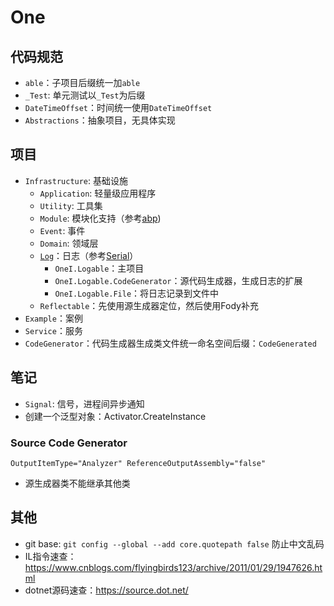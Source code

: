 # One

## 代码规范

- `able`：子项目后缀统一加`able`
- `_Test`: 单元测试以`_Test`为后缀
- `DateTimeOffset`：时间统一使用`DateTimeOffset`
- `Abstractions`：抽象项目，无具体实现

## 项目

- `Infrastructure`: 基础设施
  - `Application`: 轻量级应用程序
  - `Utility`: 工具集
  - `Module`: 模块化支持（参考[abp](https://abp.io))
  - `Event`: 事件
  - `Domain`: 领域层
  - [`Log`](./log.md)：日志（参考[Serial](https://serilog.net/)）
    - `OneI.Logable`：主项目
    - `OneI.Logable.CodeGenerator`：源代码生成器，生成日志的扩展
    - `OneI.Logable.File`：将日志记录到文件中
  - `Reflectable`：先使用源生成器定位，然后使用Fody补充
- `Example`：案例
- `Service`：服务
- `CodeGenerator`：代码生成器生成类文件统一命名空间后缀：`CodeGenerated`

## 笔记

- `Signal`: 信号，进程间异步通知
- 创建一个泛型对象：Activator.CreateInstance

### Source Code Generator

`OutputItemType="Analyzer" ReferenceOutputAssembly="false"`

- 源生成器类不能继承其他类

## 其他

- git base: `git config --global --add core.quotepath false` 防止中文乱码
- IL指令速查：<https://www.cnblogs.com/flyingbirds123/archive/2011/01/29/1947626.html>
- dotnet源码速查：<https://source.dot.net/>
